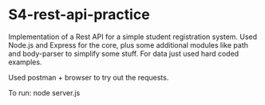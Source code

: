 # S4-rest-api-practice

Implementation of a Rest API for a simple student registration system. Used Node.js and Express for the core, plus some additional modules like path and body-parser to simplify some stuff.
For data just used hard coded examples.

Used postman + browser to try out the requests.

To run:
node server.js
